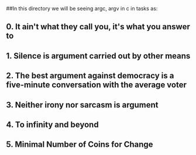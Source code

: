 ##In this directory we will be seeing argc, argv in c in tasks as:

##	0. It ain't what they call you, it's what you answer to

##	1. Silence is argument carried out by other means

##	2. The best argument against democracy is a five-minute conversation with the average voter

##	3. Neither irony nor sarcasm is argument

##	4. To infinity and beyond

##	5. Minimal Number of Coins for Change
